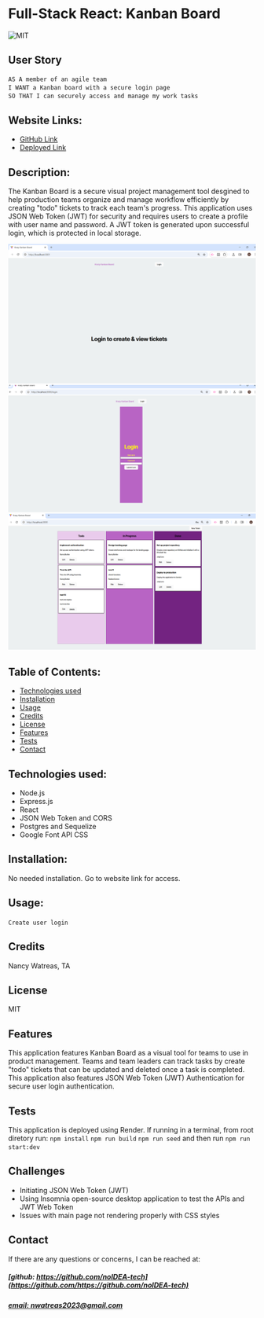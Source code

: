 # Full-Stack React: Kanban Board
![MIT](https://img.shields.io/badge/License-MIT-blue)

## User Story

```md
AS A member of an agile team
I WANT a Kanban board with a secure login page
SO THAT I can securely access and manage my work tasks
```

## Website Links: 
* [GitHub Link](https://github.com/noIDEA-tech/14-Kanban-Board)
* [Deployed Link](https://one4-kanban-board.onrender.com)

## Description:
The Kanban Board is a secure visual project management tool desgined to help production teams organize and manage workflow efficiently by creating "todo" tickets to track each team's progress. This application uses JSON Web Token (JWT) for security and requires users to create a profile with user name and password. A JWT token is generated upon successful login, which is protected in local storage.

![app_image](/client/assets/main-page-image.png)
![app_image](/client/assets/login-image1.png)
![app_image](/client/assets/ticket-generator-image1.png)

## Table of Contents:
- [Technologies used](#technologies-used)
- [Installation](#installation)
- [Usage](#usage)
- [Credits](#credits)
- [License](#license)
- [Features](#features)
- [Tests](#tests)
- [Contact](#contact)


## Technologies used: 
- Node.js
- Express.js
- React
- JSON Web Token and CORS
- Postgres and Sequelize
- Google Font API CSS

## Installation:
No needed installation. Go to website link for access.

## Usage:
`Create user login`

## Credits
Nancy Watreas, TA

## License
MIT

## Features
This application features Kanban Board as a visual tool for teams to use in product management. Teams and team leaders can track tasks by create "todo" tickets that can be updated and deleted once a task is completed. This application also features JSON Web Token (JWT) Authentication for secure user login authentication.

## Tests
This application is deployed using Render. If running in a terminal, from root diretory run: `npm install` `npm run build` `npm run seed` and then run `npm run start:dev`

## Challenges
- Initiating JSON Web Token (JWT) 
- Using Insomnia open-source desktop application to test the APIs and JWT Web Token
- Issues with main page not rendering properly with CSS styles

## Contact
If there are any questions or concerns, I can be reached at:
##### [github: https://github.com/noIDEA-tech](https://github.com/https://github.com/noIDEA-tech)
##### [email: nwatreas2023@gmail.com](mailto:nwatreas2023@gmail.com)


